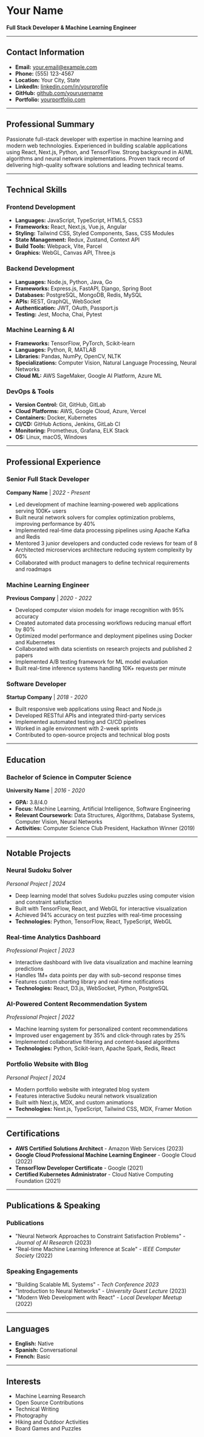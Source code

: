 # Your Name
**Full Stack Developer & Machine Learning Engineer**

---

## Contact Information
- **Email:** your.email@example.com
- **Phone:** (555) 123-4567
- **Location:** Your City, State
- **LinkedIn:** [linkedin.com/in/yourprofile](https://linkedin.com/in/yourprofile)
- **GitHub:** [github.com/yourusername](https://github.com/yourusername)
- **Portfolio:** [yourportfolio.com](https://yourportfolio.com)

---

## Professional Summary

Passionate full-stack developer with expertise in machine learning and modern web technologies. Experienced in building scalable applications using React, Next.js, Python, and TensorFlow. Strong background in AI/ML algorithms and neural network implementations. Proven track record of delivering high-quality software solutions and leading technical teams.

---

## Technical Skills

### Frontend Development
- **Languages:** JavaScript, TypeScript, HTML5, CSS3
- **Frameworks:** React, Next.js, Vue.js, Angular
- **Styling:** Tailwind CSS, Styled Components, Sass, CSS Modules
- **State Management:** Redux, Zustand, Context API
- **Build Tools:** Webpack, Vite, Parcel
- **Graphics:** WebGL, Canvas API, Three.js

### Backend Development
- **Languages:** Node.js, Python, Java, Go
- **Frameworks:** Express.js, FastAPI, Django, Spring Boot
- **Databases:** PostgreSQL, MongoDB, Redis, MySQL
- **APIs:** REST, GraphQL, WebSocket
- **Authentication:** JWT, OAuth, Passport.js
- **Testing:** Jest, Mocha, Chai, Pytest

### Machine Learning & AI
- **Frameworks:** TensorFlow, PyTorch, Scikit-learn
- **Languages:** Python, R, MATLAB
- **Libraries:** Pandas, NumPy, OpenCV, NLTK
- **Specializations:** Computer Vision, Natural Language Processing, Neural Networks
- **Cloud ML:** AWS SageMaker, Google AI Platform, Azure ML

### DevOps & Tools
- **Version Control:** Git, GitHub, GitLab
- **Cloud Platforms:** AWS, Google Cloud, Azure, Vercel
- **Containers:** Docker, Kubernetes
- **CI/CD:** GitHub Actions, Jenkins, GitLab CI
- **Monitoring:** Prometheus, Grafana, ELK Stack
- **OS:** Linux, macOS, Windows

---

## Professional Experience

### Senior Full Stack Developer
**Company Name** | *2022 - Present*

- Led development of machine learning-powered web applications serving 100K+ users
- Built neural network solvers for complex optimization problems, improving performance by 40%
- Implemented real-time data processing pipelines using Apache Kafka and Redis
- Mentored 3 junior developers and conducted code reviews for team of 8
- Architected microservices architecture reducing system complexity by 60%
- Collaborated with product managers to define technical requirements and roadmaps

### Machine Learning Engineer
**Previous Company** | *2020 - 2022*

- Developed computer vision models for image recognition with 95% accuracy
- Created automated data processing workflows reducing manual effort by 80%
- Optimized model performance and deployment pipelines using Docker and Kubernetes
- Collaborated with data scientists on research projects and published 2 papers
- Implemented A/B testing framework for ML model evaluation
- Built real-time inference systems handling 10K+ requests per minute

### Software Developer
**Startup Company** | *2018 - 2020*

- Built responsive web applications using React and Node.js
- Developed RESTful APIs and integrated third-party services
- Implemented automated testing and CI/CD pipelines
- Worked in agile environment with 2-week sprints
- Contributed to open-source projects and technical blog posts

---

## Education

### Bachelor of Science in Computer Science
**University Name** | *2016 - 2020*
- **GPA:** 3.8/4.0
- **Focus:** Machine Learning, Artificial Intelligence, Software Engineering
- **Relevant Coursework:** Data Structures, Algorithms, Database Systems, Computer Vision, Neural Networks
- **Activities:** Computer Science Club President, Hackathon Winner (2019)

---

## Notable Projects

### Neural Sudoku Solver
*Personal Project | 2024*
- Deep learning model that solves Sudoku puzzles using computer vision and constraint satisfaction
- Built with TensorFlow, React, and WebGL for interactive visualization
- Achieved 94% accuracy on test puzzles with real-time processing
- **Technologies:** Python, TensorFlow, React, TypeScript, WebGL

### Real-time Analytics Dashboard
*Professional Project | 2023*
- Interactive dashboard with live data visualization and machine learning predictions
- Handles 1M+ data points per day with sub-second response times
- Features custom charting library and real-time notifications
- **Technologies:** React, D3.js, WebSocket, Python, PostgreSQL

### AI-Powered Content Recommendation System
*Professional Project | 2022*
- Machine learning system for personalized content recommendations
- Improved user engagement by 35% and click-through rates by 25%
- Implemented collaborative filtering and content-based algorithms
- **Technologies:** Python, Scikit-learn, Apache Spark, Redis, React

### Portfolio Website with Blog
*Personal Project | 2024*
- Modern portfolio website with integrated blog system
- Features interactive Sudoku neural network visualization
- Built with Next.js, MDX, and custom animations
- **Technologies:** Next.js, TypeScript, Tailwind CSS, MDX, Framer Motion

---

## Certifications

- **AWS Certified Solutions Architect** - Amazon Web Services (2023)
- **Google Cloud Professional Machine Learning Engineer** - Google Cloud (2022)
- **TensorFlow Developer Certificate** - Google (2021)
- **Certified Kubernetes Administrator** - Cloud Native Computing Foundation (2021)

---

## Publications & Speaking

### Publications
- "Neural Network Approaches to Constraint Satisfaction Problems" - *Journal of AI Research* (2023)
- "Real-time Machine Learning Inference at Scale" - *IEEE Computer Society* (2022)

### Speaking Engagements
- "Building Scalable ML Systems" - *Tech Conference 2023*
- "Introduction to Neural Networks" - *University Guest Lecture* (2023)
- "Modern Web Development with React" - *Local Developer Meetup* (2022)

---

## Languages

- **English:** Native
- **Spanish:** Conversational
- **French:** Basic

---

## Interests

- Machine Learning Research
- Open Source Contributions
- Technical Writing
- Photography
- Hiking and Outdoor Activities
- Board Games and Puzzles
